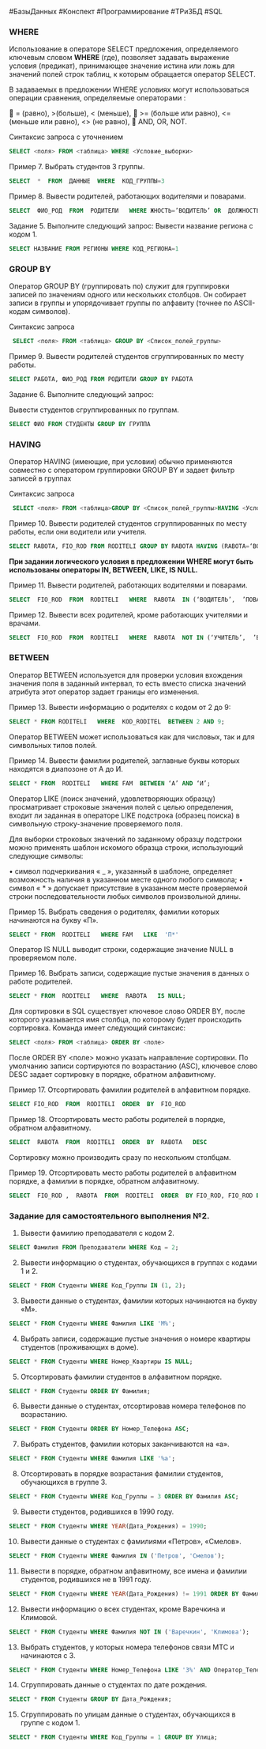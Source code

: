 #БазыДанных #Конспект #Программирование #ТРиЗБД #SQL 
### WHERE
 
Использование в операторе SELECT предложения, определяемого ключевым словом **WHERE** (где), позволяет задавать выражение условия (предикат), принимающее значение истина или ложь для значений полей строк таблиц, к которым обращается оператор SELECT.

В задаваемых в предложении WHERE условиях могут использоваться операции сравнения, определяемые операторами :

  = (равно), >(больше), < (меньше),
  >= (больше или равно), <= (меньше или равно), <> (не равно),
  AND, OR,  NOT.


Синтаксис запроса с уточнением

```sql
SELECT <поля> FROM <таблица> WHERE <Условие_выборки>
```

Пример 7. Выбрать студентов 3 группы.
```sql
SELECT  *  FROM  ДАННЫЕ  WHERE  КОД_ГРУППЫ=3
```

Пример 8. Вывести родителей, работающих водителями и поварами.
```sql
SELECT  ФИО_РОД  FROM  РОДИТЕЛИ   WHERE ЖНОСТЬ=’ВОДИТЕЛЬ’ OR  ДОЛЖНОСТЬ=’ПОВАР’
```
 

Задание 5. Выполните следующий запрос:
Вывести название региона с кодом 1.

```SQL
SELECT НАЗВАНИЕ FROM РЕГИОНЫ WHERE КОД_РЕГИОНА=1
```


### GROUP BY

Оператор GROUP BY (группировать по) служит для группировки записей по значениям одного или нескольких столбцов. Он собирает записи в группы и упорядочивает группы по алфавиту (точнее по ASCII- кодам символов).

Синтаксис запроса
```sql
 SELECT <поля> FROM <таблица> GROUP BY <Список_полей_группы>
```

Пример 9. Вывести родителей студентов сгруппированных по месту работы.
```sql
SELECT РАБОТА, ФИО_РОД FROM РОДИТЕЛИ GROUP BY РАБОТА
```

Задание 6. Выполните следующий запрос:

Вывести студентов сгруппированных по группам.
```sql
SELECT ФИО FROM СТУДЕНТЫ GROUP BY ГРУППА
```


### HAVING

Оператор HAVING (имеющие, при условии) обычно применяются совместно с оператором группировки  GROUP BY и задает фильтр записей в группах

Синтаксис запроса
```sql
 SELECT <поля> FROM <таблица>GROUP BY <Список_полей_группы>HAVING <Условие>
```

Пример 10. Вывести родителей студентов сгруппированных по месту работы, если они водители или учителя.
```sql
SELECT RABOTA, FIO_ROD FROM RODITELI GROUP BY RABOTA HAVING (RABOTA=‘ВОДИТЕЛЬ’) OR (RABOTA=’УЧИТЕЛЬ’)
```


 **При задании логического условия в предложении WHERE могут быть использованы операторы IN, BETWEEN, LIKE, IS NULL.**


Пример 11. Вывести родителей, работающих водителями и
  поварами.
```sql
SELECT  FIO_ROD  FROM  RODITELI   WHERE  RABOTA  IN (‘ВОДИТЕЛЬ’,  ’ПОВАР’)
```

Пример 12. Вывести всех родителей, кроме  работающих учителями и врачами.
```sql
SELECT  FIO_ROD  FROM  RODITELI   WHERE  RABOTA  NOT IN (‘УЧИТЕЛЬ’,  ’ВРАЧ’)
```


### BETWEEN

 Оператор BETWEEN используется для проверки условия вхождения значения поля в заданный интервал, то есть вместо списка значений атрибута этот оператор задает границы его изменения. 
 
 Пример 13. Вывести информацию о родителях с кодом от 2 до 9:
```sql
SELECT * FROM RODITELI   WHERE  KOD_RODITEL  BETWEEN 2 AND 9;
```

Оператор BETWEEN может использоваться как для числовых, так и для символьных типов полей.

Пример 14.  Вывести фамилии родителей, заглавные буквы которых находятся в диапозоне от А до И.
```sql
SELECT * FROM  RODITELI   WHERE FAM  BETWEEN ‘А’ AND ‘И’;
```



Оператор LIKE (поиск значений, удовлетворяющих образцу) просматривает строковые значения полей с целью определения, входит ли заданная в операторе LIKE подстрока (образец поиска) в символьную строку-значение проверяемого поля.

 Для выборки строковых значений по заданному образцу подстроки можно применять шаблон искомого образца строки, использующий следующие символы:

• символ подчеркивания « _ », указанный в шаблоне, определяет возможность наличия в указанном месте одного любого символа;
• символ « * » допускает присутствие в указанном месте проверяемой строки последовательности любых символов произвольной длины.

Пример 15. Выбрать сведения о родителях, фамилии которых начинаются на букву «П».
```sql
SELECT * FROM  RODITELI   WHERE FAM   LIKE  'П*'
```

Оператор IS NULL выводит строки, содержащие значение NULL в проверяемом поле.

Пример 16. Выбрать записи, содержащие пустые значения в данных о работе родителей.
```sql
SELECT * FROM  RODITELI   WHERE  RABOTA   IS NULL;
```

   Для сортировки  в SQL существует ключевое слово ORDER BY, после которого указывается имя столбца, по которому будет происходить сортировка. Команда имеет следующий синтаксис:

```sql
SELECT <поля> FROM <таблица> ORDER BY <поле>
```

   После ORDER BY <поле> можно указать направление сортировки. По умолчанию записи сортируются по возрастанию (ASC), ключевое слово DESC  задает сортировку в порядке, обратном алфавитному.

Пример 17. Отсортировать фамилии родителей в алфавитном порядке.
```sql
SELECT FIO_ROD  FROM  RODITELI  ORDER  BY  FIO_ROD
```

Пример 18. Отсортировать место работы  родителей в порядке, обратном алфавитному.
```sql
SELECT  RABOTA  FROM  RODITELI  ORDER  BY  RABOTA   DESC
```

Сортировку можно производить сразу по нескольким столбцам.

Пример 19. Отсортировать место работы  родителей в  алфавитном порядке, а фамилии в порядке, обратном алфавитному.
```sql
SELECT  FIO_ROD ,  RABOTA  FROM  RODITELI  ORDER  BY FIO_ROD, FIO_ROD DESC;
```


### Задание для самостоятельного выполнения №2.

1. Вывести фамилию преподавателя с кодом 2.
```sql
SELECT Фамилия FROM Преподаватели WHERE Код = 2;
```

2. Вывести информацию о студентах, обучающихся в группах с кодами 1 и 2.
```sql
SELECT * FROM Студенты WHERE Код_Группы IN (1, 2);
```

3. Вывести данные о студентах, фамилии которых начинаются на букву «М».
```sql
SELECT * FROM Студенты WHERE Фамилия LIKE 'М%';
```

4. Выбрать записи, содержащие пустые значения о номере квартиры студентов (проживающих в доме).
```sql
SELECT * FROM Студенты WHERE Номер_Квартиры IS NULL;
```

5. Отсортировать фамилии студентов в алфавитном порядке.
```sql
SELECT * FROM Студенты ORDER BY Фамилия;
```

6. Вывести данные о студентах, отсортировав номера телефонов по возрастанию.
```sql
SELECT * FROM Студенты ORDER BY Номер_Телефона ASC;
```

7. Выбрать студентов, фамилии которых заканчиваются на «а».
```sql
SELECT * FROM Студенты WHERE Фамилия LIKE '%а';
```

8. Отсортировать в порядке возрастания фамилии студентов, обучающихся в группе 3.
```sql
SELECT * FROM Студенты WHERE Код_Группы = 3 ORDER BY Фамилия ASC;
```

9. Вывести студентов, родившихся в 1990 году.
```sql
SELECT * FROM Студенты WHERE YEAR(Дата_Рождения) = 1990;
```

10. Вывести данные о студентах с фамилиями «Петров», «Смелов».
```sql
SELECT * FROM Студенты WHERE Фамилия IN ('Петров', 'Смелов');
```

11. Вывести в порядке, обратном алфавитному, все имена и фамилии студентов, родившихся не в 1991 году.
```sql
SELECT * FROM Студенты WHERE YEAR(Дата_Рождения) != 1991 ORDER BY Фамилия DESC;
```

12. Вывести информацию о всех студентах, кроме Варечкина и Климовой.
```sql
SELECT * FROM Студенты WHERE Фамилия NOT IN ('Варечкин', 'Климова');
```

13. Выбрать студентов, у которых номера телефонов связи МТС и начинаются с 3.
```sql
SELECT * FROM Студенты WHERE Номер_Телефона LIKE '3%' AND Оператор_Телефона = 'МТС';
```

14. Сгруппировать данные о студентах по дате рождения.
```sql
SELECT * FROM Студенты GROUP BY Дата_Рождения;
```

15. Сгруппировать по улицам данные о студентах, обучающихся в группе с кодом 1.
```sql
SELECT * FROM Студенты WHERE Код_Группы = 1 GROUP BY Улица;
```

